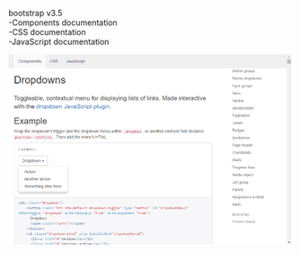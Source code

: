 bootstrap v3.5
<br />-Components documentation
<br />-CSS documentation
<br />-JavaScript documentation

![alt tag](https://github.com/MoaathAlattas/clean-offline-bootstrap-3-documentation/blob/master/screenshot.png?raw=true)
